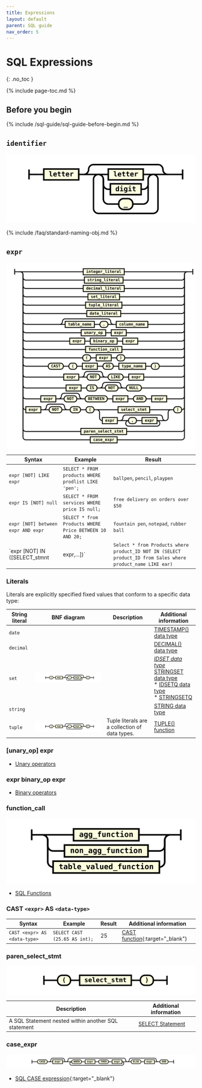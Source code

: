 ```yaml
---
title: Expressions
layout: default
parent: SQL guide
nav_order: 5
---
```


# SQL Expressions
{: .no_toc }

{% include page-toc.md %}

## Before you begin

{% include /sql-guide/sql-guide-before-begin.md %}

## `identifier`
![expr](/assets/images/sql-guide/identifier.svg)

{% include /faq/standard-naming-obj.md %}

## `expr`

![expr](/assets/images/sql-guide/expr.svg)

| Syntax | Example | Result |
|---|---|---|
| `expr [NOT] LIKE expr` | `SELECT * FROM products WHERE prodlist LIKE 'pen';` | `ballpen`, `pencil`, `playpen` |
| `expr IS [NOT] null` | `SELECT * FROM services WHERE price IS null;` | `free delivery on orders over $50` |
| `expr [NOT] between expr AND expr` | `SELECT * from Products WHERE Price BETWEEN 10 AND 20;` | `fountain pen`, `notepad`, `rubber ball` |
| `expr [NOT] IN ([SELECT_stmnt | expr,...])` | `Select * from Products where product_ID NOT IN (SELECT product_ID from Sales where product_name LIKE ear)` | `gold-plated earplugs` |

### Literals

Literals are explicitly specified fixed values that conform to a specific data type:

| String literal | BNF diagram | Description | Additional information |
|---|---|---|---|
| `date` |  |  | [TIMESTAMP() data type](/docs/sql-guide/data-types/data-type-timestamp) |
| `decimal` |  |  | [DECIMAL() data type](/docs/sql-guide/data-types/data-type-decimal)
| `set` | ![expr](/assets/images/sql-guide/set_literal.svg) |  | *[IDSET data type](/docs/sql-guide/data-types/data-type-idset)<br/>* [STRINGSET data type](/docs/sql-guide/data-types/data-type-stringset)<br/>* [IDSETQ data type](/docs/sql-guide/data-types/data-type-idsetq)<br/>* [STRINGSETQ](/docs/sql-guide/data-types/data-type-stringsetq) |
| `string` |  |  | [STRING data type](/docs/sql-guide/data-types/data-type-string) |
| `tuple` | ![expr](/assets/images/sql-guide/tuple_literal.svg) | Tuple literals are a collection of data types. | [TUPLE() function](/docs/sql-guide/functions/function-tuple) |

### [unary_op] expr

* [Unary operators](/docs/sql-guide/operators/operators-home/#unary_op)

### expr binary_op expr

* [Binary operators](/docs/sql-guide/operators/operators-home/#binary_op)

### function_call

![expr](/assets/images/sql-guide/function_call.svg)

* [SQL Functions](/docs/sql-guide/functions/functions-home)

### CAST `<expr>` AS `<data-type>`

| Syntax | Example | Result | Additional information |
|---|---|---|---|
| `CAST <expr> AS <data-type>` | `SELECT CAST (25.65 AS int);` | 25 | [CAST function](https://www.w3schools.com/sql/func_sqlserver_cast.asp){:target="_blank"} |

### paren_select_stmt
![expr](/assets/images/sql-guide/paren_select_stmt.svg)

| Description | Additional information |
|---|---|
| A SQL Statement nested within another SQL statement | [SELECT Statement](/docs/sql-guide/statements/statement-select) |

### case_expr
![expr](/assets/images/sql-guide/case_expr.svg)

* [SQL CASE expression](https://www.w3schools.com/sql/sql_case.asp){:target="_blank"}

